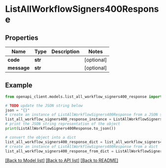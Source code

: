 # ListAllWorkflowSigners400Response


## Properties

Name | Type | Description | Notes
------------ | ------------- | ------------- | -------------
**code** | **str** |  | [optional] 
**message** | **str** |  | [optional] 

## Example

```python
from openapi_client.models.list_all_workflow_signers400_response import ListAllWorkflowSigners400Response

# TODO update the JSON string below
json = "{}"
# create an instance of ListAllWorkflowSigners400Response from a JSON string
list_all_workflow_signers400_response_instance = ListAllWorkflowSigners400Response.from_json(json)
# print the JSON string representation of the object
print(ListAllWorkflowSigners400Response.to_json())

# convert the object into a dict
list_all_workflow_signers400_response_dict = list_all_workflow_signers400_response_instance.to_dict()
# create an instance of ListAllWorkflowSigners400Response from a dict
list_all_workflow_signers400_response_from_dict = ListAllWorkflowSigners400Response.from_dict(list_all_workflow_signers400_response_dict)
```
[[Back to Model list]](../README.md#documentation-for-models) [[Back to API list]](../README.md#documentation-for-api-endpoints) [[Back to README]](../README.md)


